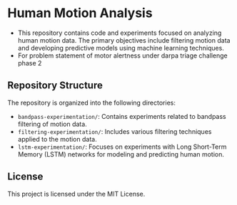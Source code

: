 # Human Motion Analysis

* This repository contains code and experiments focused on analyzing human motion data. The primary objectives include filtering motion data and developing predictive models using machine learning techniques.
* For problem statement of motor alertness under darpa triage challenge phase 2

## Repository Structure

The repository is organized into the following directories:

- `bandpass-experimentation/`: Contains experiments related to bandpass filtering of motion data.
- `filtering-experimentation/`: Includes various filtering techniques applied to the motion data.
- `lstm-experimentation/`: Focuses on experiments with Long Short-Term Memory (LSTM) networks for modeling and predicting human motion.

## License

This project is licensed under the MIT License.
